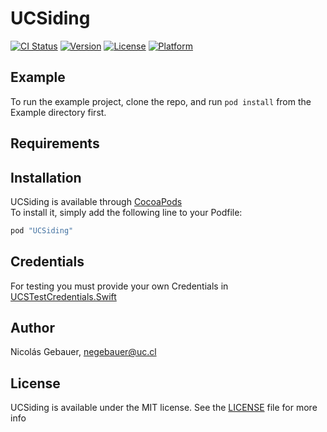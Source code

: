 # UCSiding

[![CI Status](http://img.shields.io/travis/negebauer/UCSiding.svg?style=flat)](https://travis-ci.org/negebauer/UCSiding)
[![Version](https://img.shields.io/cocoapods/v/UCSiding.svg?style=flat)](http://cocoapods.org/pods/UCSiding)
[![License](https://img.shields.io/cocoapods/l/UCSiding.svg?style=flat)](http://cocoapods.org/pods/UCSiding)
[![Platform](https://img.shields.io/cocoapods/p/UCSiding.svg?style=flat)](http://cocoapods.org/pods/UCSiding)

## Example

To run the example project, clone the repo, and run `pod install` from the Example directory first.

## Requirements

## Installation

UCSiding is available through [CocoaPods](http://cocoapods.org)  
To install it, simply add the following line to your Podfile:

```ruby
pod "UCSiding"
```

## Credentials

For testing you must provide your own Credentials in [UCSTestCredentials.Swift](./UCSiding/UCSTestCredentials.swift)

## Author

Nicolás Gebauer, negebauer@uc.cl

## License

UCSiding is available under the MIT license. See the [LICENSE](./LICENSE.md) file for more info

